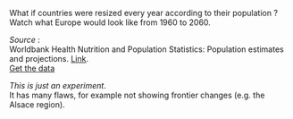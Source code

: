 What if countries were resized every year according to their population ?
Watch what Europe would look like from 1960 to 2060.

*Source* :  
Worldbank Health Nutrition and Population Statistics: Population estimates and projections. [Link](databank.worldbank.org/data/Eurpop/id/eb69234b).  
[Get the data](https://docs.google.com/a/qunb.com/spreadsheets/d/1ervP2v1tVgEdKyGuwn7KUdy4UaVYQ3wWRKITv7V2XLQ/edit#gid=205837150)

*This is just an experiment*.  
It has many flaws, for example not showing frontier changes (e.g. the Alsace region).
